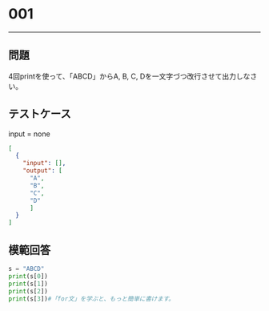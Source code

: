 # 001

---

## 問題

4回printを使って、「ABCD」からA, B, C, Dを一文字づつ改行させて出力しなさい。

## テストケース

input = none

```json
[
  {
    "input": [],
    "output": [
      "A",
      "B",
      "C",
      "D"
      ]
  }
]
```

## 模範回答

```python
s = "ABCD"
print(s[0])
print(s[1])
print(s[2])
print(s[3])#「for文」を学ぶと、もっと簡単に書けます。
```
